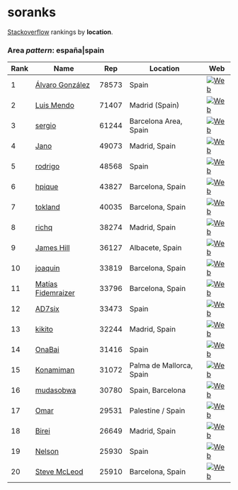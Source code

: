 # soranks

[Stackoverflow](http://stackoverflow.com/) rankings by **location**.

### Area *pattern*: españa|spain


Rank|Name|Rep|Location|Web
----|----|---|--------|---
1|[&#193;lvaro Gonz&#225;lez](http://stackoverflow.com/users/13508/%c3%81lvaro-gonz%c3%a1lez)|78573|Spain|[![Web](https://www.gravatar.com/avatar/c9e1d852b4d287027fe76f794e506878?s=128&d=identicon&r=PG)](http://alvaro.es/)
2|[Luis Mendo](http://stackoverflow.com/users/2586922/luis-mendo)|71407|Madrid (Spain)|[![Web](https://i.stack.imgur.com/rFMSx.png?s=128&g=1)](https://soundcloud.com/that-something-elusive)
3|[sergio](http://stackoverflow.com/users/671858/sergio)|61244|Barcelona Area, Spain|[![Web](https://www.gravatar.com/avatar/5066e58ed8eb167b284f7c3d0481fe1f?s=128&d=identicon&r=PG)](http://labs.freescapes.org/)
4|[Jano](http://stackoverflow.com/users/412916/jano)|49073|Madrid, Spain|[![Web](https://www.gravatar.com/avatar/59b8acb67c83769151d5709106bb3130?s=128&d=identicon&r=PG)]()
5|[rodrigo](http://stackoverflow.com/users/865874/rodrigo)|48568|Spain|[![Web](https://www.gravatar.com/avatar/8ffbadd298b59dcc5f21e04fe682104e?s=128&d=identicon&r=PG)](http://rodrigorivas.serveblog.net)
6|[hpique](http://stackoverflow.com/users/143378/hpique)|43827|Barcelona, Spain|[![Web](https://i.stack.imgur.com/7mgUt.jpg?s=128&g=1)](http://hpique.com/)
7|[tokland](http://stackoverflow.com/users/188031/tokland)|40035|Barcelona, Spain|[![Web](https://i.stack.imgur.com/p2YIF.jpg?s=128&g=1)](http://www.arnau-sanchez.com/en)
8|[richq](http://stackoverflow.com/users/4596/richq)|38274|Madrid, Spain|[![Web](https://www.gravatar.com/avatar/1b1d983e092b649de25c520a40d325fc?s=128&d=identicon&r=PG)](http://quirk.es)
9|[James Hill](http://stackoverflow.com/users/763246/james-hill)|36127|Albacete, Spain|[![Web](https://www.gravatar.com/avatar/d2f7005751155ae989d5f772b96faac6?s=128&d=identicon&r=PG)]()
10|[joaquin](http://stackoverflow.com/users/308903/joaquin)|33819|Barcelona, Spain|[![Web](https://www.gravatar.com/avatar/712ac24edc67b5e789ed86dcc11ca6b9?s=128&d=identicon&r=PG)]()
11|[Mat&#237;as Fidemraizer](http://stackoverflow.com/users/411632/mat%c3%adas-fidemraizer)|33796|Barcelona, Spain|[![Web](https://www.gravatar.com/avatar/41e7ea21270a6079bb14d6d60ec75d8a?s=128&d=identicon&r=PG)](http://www.matiasfidemraizer.com)
12|[AD7six](http://stackoverflow.com/users/761202/ad7six)|33473|Spain|[![Web](https://www.gravatar.com/avatar/7ed58e42118df51f78d7cecbce3a67c1?s=128&d=identicon&r=PG)](http://ad7six.com)
13|[kikito](http://stackoverflow.com/users/312586/kikito)|32244|Madrid, Spain|[![Web](https://www.gravatar.com/avatar/5540796cef3803aa6a9a2bcb62983858?s=128&d=identicon&r=PG)](http://kikito.github.com)
14|[OnaBai](http://stackoverflow.com/users/1802671/onabai)|31416|Spain|[![Web](https://i.stack.imgur.com/jk7H7.jpg?s=128&g=1)](http://onabai.wordpress.com)
15|[Konamiman](http://stackoverflow.com/users/4574/konamiman)|31072|Palma de Mallorca, Spain|[![Web](https://i.stack.imgur.com/iqUR6.jpg?s=128&g=1)](http://www.konamiman.com)
16|[mudasobwa](http://stackoverflow.com/users/2035262/mudasobwa)|30780|Spain, Barcelona|[![Web](https://i.stack.imgur.com/pPtKA.jpg?s=128&g=1)](http://rocket-science.ru)
17|[Omar](http://stackoverflow.com/users/1771795/omar)|29531|Palestine / Spain|[![Web](https://www.gravatar.com/avatar/acff67251a4d4526ac0bec277c8e9766?s=128&d=identicon&r=PG)](https://jqmtricks.wordpress.com/)
18|[Birei](http://stackoverflow.com/users/773159/birei)|26649|Madrid, Spain|[![Web](https://www.gravatar.com/avatar/4fcd72af6d7d5fdd28fc45289da3792a?s=128&d=identicon&r=PG)]()
19|[Nelson](http://stackoverflow.com/users/352672/nelson)|25930|Spain|[![Web](https://www.gravatar.com/avatar/0a1a2b83e01719764e44982e7fd3f102?s=128&d=identicon&r=PG)]()
20|[Steve McLeod](http://stackoverflow.com/users/2959/steve-mcleod)|25910|Barcelona, Spain|[![Web](https://www.gravatar.com/avatar/1bf77682e06e19438854c1ea3ec5f5fa?s=128&d=identicon&r=PG)](http://barbarysoftware.com/)
